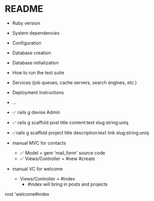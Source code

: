 # README

* Ruby version

* System dependencies

* Configuration

* Database creation

* Database initialization

* How to run the test suite

* Services (job queues, cache servers, search engines, etc.)

* Deployment instructions

* ...

* ✅ rails g devise Admin
* ✅ rails g scaffold post title content:text slug:string:uniq
* ✅rails g scaffold project title description:text link slug:string:uniq
* manual MVC for contacts
  * ✅ Model = gem 'mail_form' source code
  * ✅ Views/Controller = #new #create
* manual VC for welcome
  * Views/Controller = #index
    * #index will bring in posts and projects

root 'welcome#index

